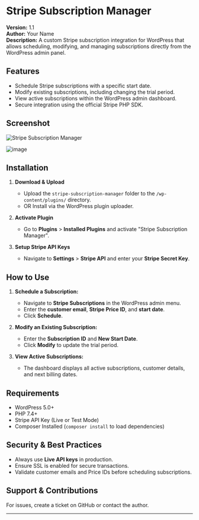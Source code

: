 ﻿# Stripe Subscription Manager

**Version:** 1.1  
**Author:** Your Name  
**Description:** A custom Stripe subscription integration for WordPress that allows scheduling, modifying, and managing subscriptions directly from the WordPress admin panel.  

## **Features**
- Schedule Stripe subscriptions with a specific start date.
- Modify existing subscriptions, including changing the trial period.
- View active subscriptions within the WordPress admin dashboard.
- Secure integration using the official Stripe PHP SDK.

## **Screenshot**
![Stripe Subscription Manager](https://prnt.sc/GxuqYWtN49Cy)

![image](https://github.com/user-attachments/assets/fbaf2ec5-6211-49c4-8cd2-9b9f0ecf259a)


## **Installation**
1. **Download & Upload**  
   - Upload the `stripe-subscription-manager` folder to the `/wp-content/plugins/` directory.
   - OR Install via the WordPress plugin uploader.

2. **Activate Plugin**  
   - Go to **Plugins** > **Installed Plugins** and activate "Stripe Subscription Manager".

3. **Setup Stripe API Keys**  
   - Navigate to **Settings** > **Stripe API** and enter your **Stripe Secret Key**.

## **How to Use**
1. **Schedule a Subscription:**
   - Navigate to **Stripe Subscriptions** in the WordPress admin menu.
   - Enter the **customer email**, **Stripe Price ID**, and **start date**.
   - Click **Schedule**.

2. **Modify an Existing Subscription:**
   - Enter the **Subscription ID** and **New Start Date**.
   - Click **Modify** to update the trial period.

3. **View Active Subscriptions:**
   - The dashboard displays all active subscriptions, customer details, and next billing dates.

## **Requirements**
- WordPress 5.0+
- PHP 7.4+
- Stripe API Key (Live or Test Mode)
- Composer Installed (`composer install` to load dependencies)

## **Security & Best Practices**
- Always use **Live API keys** in production.
- Ensure SSL is enabled for secure transactions.
- Validate customer emails and Price IDs before scheduling subscriptions.

## **Support & Contributions**
For issues, create a ticket on GitHub or contact the author.

---
